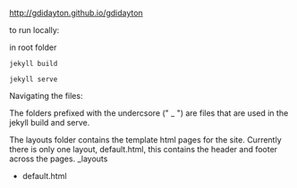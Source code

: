 http://gdidayton.github.io/gdidayton


to run locally:

in root folder

```
jekyll build
```
```
jekyll serve
```

Navigating the files:

The folders prefixed with the undercsore (" _ ") are files that are used in the jekyll build and serve.

The layouts folder contains the template html pages for the site. Currently there is only one layout, default.html, this contains the header and footer across the pages.
_layouts
  - default.html
